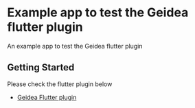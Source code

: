 # Example app to test the Geidea flutter plugin

An example  app to test the Geidea flutter plugin

## Getting Started

Please check the flutter plugin below
- [Geidea Flutter plugin](https://github.com/ahmed-elliethy/geideapay)
